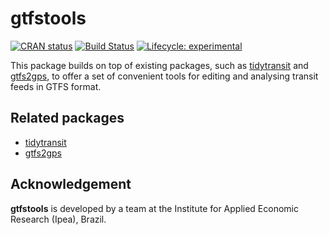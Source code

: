 # gtfstools

[![CRAN status](https://www.r-pkg.org/badges/version/gtfstools)](https://CRAN.R-project.org/package=gtfstools)
[![Build Status](https://travis-ci.com/ipeaGIT/gtfstools.svg?branch=master)](https://travis-ci.com/ipeaGIT/gtfstools)
[![Lifecycle: experimental](https://img.shields.io/badge/lifecycle-experimental-orange.svg)](https://www.tidyverse.org/lifecycle/#experimental)

This package builds on top of existing packages, such as [tidytransit](https://github.com/r-transit/tidytransit) and [gtfs2gps](https://github.com/ipeaGIT/gtfs2gps), to offer a set of convenient tools for editing and analysing transit feeds in GTFS format.

## Related packages

- [tidytransit](https://github.com/r-transit/tidytransit)
- [gtfs2gps](https://github.com/ipeaGIT/gtfs2gps)

## Acknowledgement

**gtfstools** is developed by a team at the Institute for Applied Economic Research (Ipea), Brazil.
